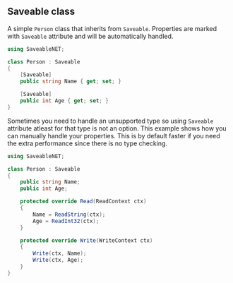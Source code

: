 ## Saveable class

A simple `Person` class that inherits from `Saveable`. Properties are marked with `Saveable` attribute and will be automatically handled.

```cs
using SaveableNET;

class Person : Saveable 
{
    [Saveable]
    public string Name { get; set; }

    [Saveable]
    public int Age { get; set; }
}
```

Sometimes you need to handle an unsupported type so using `Saveable` attribute atleast for that type is not an option. This example shows how you can manually handle your properties. This is by default faster if you need the extra performance since there is no type checking.

```cs
using SaveableNET;

class Person : Saveable 
{
    public string Name;
    public int Age;

    protected override Read(ReadContext ctx) 
    {
        Name = ReadString(ctx);
        Age = ReadInt32(ctx);
    }

    protected override Write(WriteContext ctx) 
    {
        Write(ctx, Name);
        Write(ctx, Age);
    }
}
```